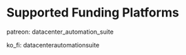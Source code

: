 # Supported Funding Platforms

patreon: datacenter_automation_suite

ko_fi: datacenterautomationsuite
